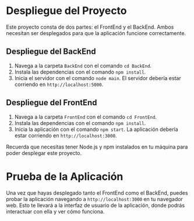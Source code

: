 # Despliegue del Proyecto

Este proyecto consta de dos partes: el FrontEnd y el BackEnd. Ambos necesitan ser desplegados para que la aplicación funcione correctamente.

## Despliegue del BackEnd

1. Navega a la carpeta `BackEnd` con el comando `cd BackEnd`.
2. Instala las dependencias con el comando `npm install`.
3. Inicia el servidor con el comando `node main`. El servidor debería estar corriendo en `http://localhost:5000`.

## Despliegue del FrontEnd

1. Navega a la carpeta `FrontEnd` con el comando `cd FrontEnd`.
2. Instala las dependencias con el comando `npm install`.
3. Inicia la aplicación con el comando `npm start`. La aplicación debería estar corriendo en `http://localhost:3000`.

Recuerda que necesitas tener Node.js y npm instalados en tu máquina para poder desplegar este proyecto.

# Prueba de la Aplicación

Una vez que hayas desplegado tanto el FrontEnd como el BackEnd, puedes probar la aplicación navegando a `http://localhost:3000` en tu navegador web. Esto te llevará a la interfaz de usuario de la aplicación, donde podrás interactuar con ella y ver cómo funciona.